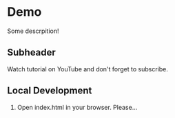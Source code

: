 # Demo  

Some descrpition!

## Subheader

Watch tutorial on YouTube and don't forget to subscribe.

## Local Development

1. Open index.html in your browser. 
Please...